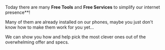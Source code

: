 Today there are many **Free Tools** and **Free Services** to simplify our internet presence**!

Many of them are already installed on our phones, maybe you just don't know how to make them work for you yet...  

We can show you how and help pick the most clever ones out of the overwhelming offer and specs.
